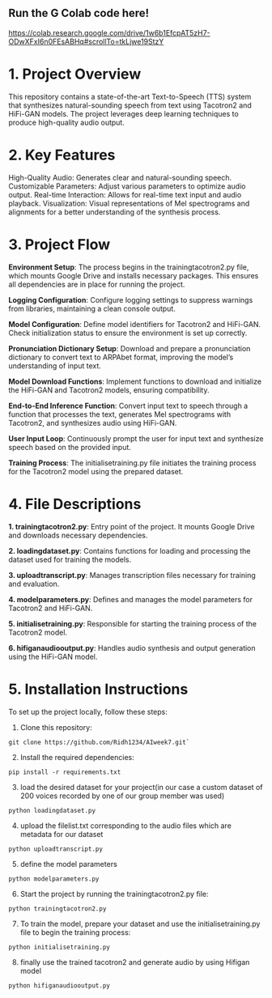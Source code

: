 ## Run the G Colab code here!
https://colab.research.google.com/drive/1w6b1EfcpAT5zH7-ODwXFxI6n0FEsABHq#scrollTo=tkLjwe19StzY

# 1. Project Overview
This repository contains a state-of-the-art Text-to-Speech (TTS) system that synthesizes natural-sounding speech from text using Tacotron2 and HiFi-GAN models. The project leverages deep learning techniques to produce high-quality audio output.

# 2. Key Features
High-Quality Audio: Generates clear and natural-sounding speech.
Customizable Parameters: Adjust various parameters to optimize audio output.
Real-time Interaction: Allows for real-time text input and audio playback.
Visualization: Visual representations of Mel spectrograms and alignments for a better understanding of the synthesis process.
# 3. Project Flow
**Environment Setup**: The process begins in the trainingtacotron2.py file, which mounts Google Drive and installs necessary packages. This ensures all dependencies are in place for running the project.

**Logging Configuration**: Configure logging settings to suppress warnings from libraries, maintaining a clean console output.

**Model Configuration**: Define model identifiers for Tacotron2 and HiFi-GAN. Check initialization status to ensure the environment is set up correctly.

**Pronunciation Dictionary Setup**: Download and prepare a pronunciation dictionary to convert text to ARPAbet format, improving the model’s understanding of input text.

**Model Download Functions**: Implement functions to download and initialize the HiFi-GAN and Tacotron2 models, ensuring compatibility.

**End-to-End Inference Function**: Convert input text to speech through a function that processes the text, generates Mel spectrograms with Tacotron2, and synthesizes audio using HiFi-GAN.

**User Input Loop**: Continuously prompt the user for input text and synthesize speech based on the provided input.

**Training Process**: The initialisetraining.py file initiates the training process for the Tacotron2 model using the prepared dataset.

# 4. File Descriptions
**1. trainingtacotron2.py**: Entry point of the project. It mounts Google Drive and downloads necessary dependencies.

**2. loadingdataset.py**: Contains functions for loading and processing the dataset used for training the models.

**3. uploadtranscript.py**: Manages transcription files necessary for training and evaluation.

**4. modelparameters.py**: Defines and manages the model parameters for Tacotron2 and HiFi-GAN.

**5. initialisetraining.py**: Responsible for starting the training process of the Tacotron2 model.

**6. hifiganaudiooutput.py**: Handles audio synthesis and output generation using the HiFi-GAN model.

# 5. Installation Instructions
To set up the project locally, follow these steps:

1. Clone this repository:
```
git clone https://github.com/Ridh1234/AIweek7.git`
```
2. Install the required dependencies:
```
pip install -r requirements.txt
```
3. load the desired dataset for your project(in our case a custom dataset of 200 voices recorded by one of our group member was used)
```
python loadingdataset.py
```
4. upload the filelist.txt corresponding to the audio files which are metadata for our dataset
```
python uploadtranscript.py
```
5. define the model parameters
```
python modelparameters.py
```
6. Start the project by running the trainingtacotron2.py file:
```
python trainingtacotron2.py
```
7. To train the model, prepare your dataset and use the initialisetraining.py file to begin the training process:
```
python initialisetraining.py
```
8. finally use the trained tacotron2 and generate audio by using Hifigan model
```
python hifiganaudiooutput.py
```
